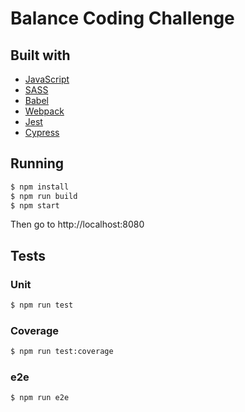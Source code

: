 # Balance Coding Challenge

## Built with

- [JavaScript](https://developer.mozilla.org/bm/docs/Web/JavaScript)
- [SASS](https://sass-lang.com/)
- [Babel](https://babeljs.io/)
- [Webpack](https://webpack.js.org/)
- [Jest](https://jestjs.io/)
- [Cypress](https://docs.cypress.io/)

## Running

```sh
$ npm install
$ npm run build
$ npm start
```

Then go to http://localhost:8080

## Tests

### Unit

```sh
$ npm run test
```

### Coverage

```sh
$ npm run test:coverage
```

### e2e

```sh
$ npm run e2e
```
